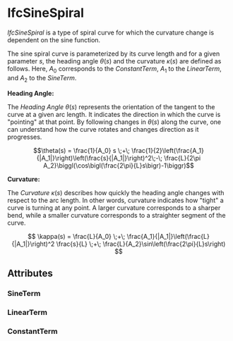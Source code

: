 # IfcSineSpiral

*IfcSineSpiral* is a type of spiral curve for which the curvature change is dependent on the sine function.
<!-- end of short definition -->
The sine spiral curve is parameterized by its curve length and for a given parameter $s$, the heading angle $\theta(s)$ and the curvature $\kappa(s)$ are defined as follows. Here, $A_0$ corresponds to the *ConstantTerm*, $A_1$ to the *LinearTerm*, and $A_2$ to the *SineTerm*.

**Heading Angle:**

The *Heading Angle* $\theta(s)$ represents the orientation of the tangent to the curve at a given arc length. It indicates the direction in which the curve is "pointing" at that point. By following changes in $\theta(s)$ along the curve, one can understand how the curve rotates and changes direction as it progresses.


$$\theta(s) = \frac{1}{A_0} s \;+\; \frac{1}{2}\left(\frac{A_1}{|A_1|}\right)\left(\frac{s}{|A_1|}\right)^2\;-\; \frac{L}{2\pi A_2}\biggl(\cos\bigl(\frac{2\pi}{L}s\bigr)-1\biggr)$$

**Curvature:**

The *Curvature* $\kappa(s)$ describes how quickly the heading angle changes with respect to the arc length. In other words, curvature indicates how "tight" a curve is turning at any point. A larger curvature corresponds to a sharper bend, while a smaller curvature corresponds to a straighter segment of the curve.

$$  \kappa(s) = \frac{L}{A_0} \;+\; \frac{A_1}{|A_1|}\left(\frac{L}{|A_1|}\right)^2  \frac{s}{L} \;+\; \frac{L}{A_2}\sin\left(\frac{2\pi}{L}s\right) $$
  
## Attributes

### SineTerm

### LinearTerm

### ConstantTerm